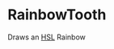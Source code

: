 RainbowTooth
============

Draws an <a href="https://en.wikipedia.org/wiki/HLS_color_space">HSL</a> Rainbow
